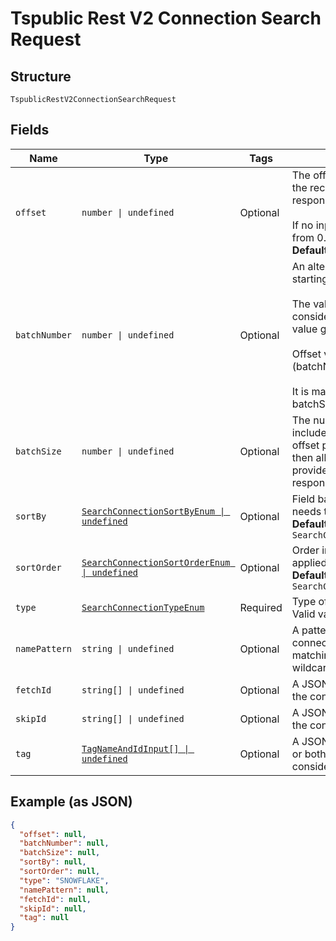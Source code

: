 
# Tspublic Rest V2 Connection Search Request

## Structure

`TspublicRestV2ConnectionSearchRequest`

## Fields

| Name | Type | Tags | Description |
|  --- | --- | --- | --- |
| `offset` | `number \| undefined` | Optional | The offset point, starting from where the records should be included in the response.<br><br>If no input is provided then offset starts from 0.<br>**Default**: `0` |
| `batchNumber` | `number \| undefined` | Optional | An alternate way to set offset for the starting point of the response.<br><br>The value in offset field will not be considered if batchNumber field has value greater than 0.<br><br>Offset value will be calculated as (batchNumber - 1) * batchSize.<br><br>It is mandatory to provide a value for batchSize with batchNumber. |
| `batchSize` | `number \| undefined` | Optional | The number of records that should be included in the response starting from offset position. If no input is provided, then all records starting from the value provided in offset is included in the response. |
| `sortBy` | [`SearchConnectionSortByEnum \| undefined`](../../doc/models/search-connection-sort-by-enum.md) | Optional | Field based on which the response needs to be ordered.<br>**Default**: `SearchConnectionSortByEnum.DEFAULT` |
| `sortOrder` | [`SearchConnectionSortOrderEnum \| undefined`](../../doc/models/search-connection-sort-order-enum.md) | Optional | Order in which sortBy should be applied.<br>**Default**: `SearchConnectionSortOrderEnum.DEFAULT` |
| `type` | [`SearchConnectionTypeEnum`](../../doc/models/search-connection-type-enum.md) | Required | Type of the connect being searched. Valid values: |
| `namePattern` | `string \| undefined` | Optional | A pattern to match the name of the connection. This parameter supports matching case-insensitive strings. For a wildcard match, use %. |
| `fetchId` | `string[] \| undefined` | Optional | A JSON array containing the GUIDs of the connections that you want to fetch. |
| `skipId` | `string[] \| undefined` | Optional | A JSON array containing the GUIDs of the connections that you want to skip. |
| `tag` | [`TagNameAndIdInput[] \| undefined`](../../doc/models/tag-name-and-id-input.md) | Optional | A JSON array of name or GUID of tags or both. When both are given then id is considered |

## Example (as JSON)

```json
{
  "offset": null,
  "batchNumber": null,
  "batchSize": null,
  "sortBy": null,
  "sortOrder": null,
  "type": "SNOWFLAKE",
  "namePattern": null,
  "fetchId": null,
  "skipId": null,
  "tag": null
}
```

